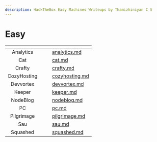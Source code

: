 ```yaml
---
description: HackTheBox Easy Machines Writeups by Thamizhiniyan C S
---
```


# Easy

<table data-view="cards"><thead><tr><th align="center"></th><th data-hidden></th><th data-hidden></th><th data-hidden data-card-target data-type="content-ref"></th></tr></thead><tbody><tr><td align="center">Analytics</td><td></td><td></td><td><a href="analytics.md">analytics.md</a></td></tr><tr><td align="center">Cat</td><td></td><td></td><td><a href="cat.md">cat.md</a></td></tr><tr><td align="center">Crafty</td><td></td><td></td><td><a href="crafty.md">crafty.md</a></td></tr><tr><td align="center">CozyHosting</td><td></td><td></td><td><a href="cozyhosting.md">cozyhosting.md</a></td></tr><tr><td align="center">Devvortex</td><td></td><td></td><td><a href="devvortex.md">devvortex.md</a></td></tr><tr><td align="center">Keeper</td><td></td><td></td><td><a href="keeper.md">keeper.md</a></td></tr><tr><td align="center">NodeBlog</td><td></td><td></td><td><a href="nodeblog.md">nodeblog.md</a></td></tr><tr><td align="center">PC</td><td></td><td></td><td><a href="pc.md">pc.md</a></td></tr><tr><td align="center">Pilgrimage</td><td></td><td></td><td><a href="pilgrimage.md">pilgrimage.md</a></td></tr><tr><td align="center">Sau</td><td></td><td></td><td><a href="sau.md">sau.md</a></td></tr><tr><td align="center">Squashed</td><td></td><td></td><td><a href="squashed.md">squashed.md</a></td></tr></tbody></table>
